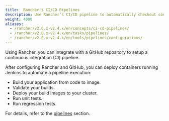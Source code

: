 ```yaml
---
title:  Rancher's CI/CD Pipelines
description: Use Rancher’s CI/CD pipeline to automatically checkout code, run builds or scripts, publish Docker images, and deploy software to users
weight: 4000
aliases:
  - /rancher/v2.0.x-v2.4.x/en/concepts/ci-cd-pipelines/
  - /rancher/v2.0.x-v2.4.x/en/tasks/pipelines/
  - /rancher/v2.0.x-v2.4.x/en/tools/pipelines/configurations/
---
```

Using Rancher, you can integrate with a GitHub repository to setup a continuous integration (CI) pipeline.

After configuring Rancher and GitHub, you can deploy containers running Jenkins to automate a pipeline execution:

- Build your application from code to image.
- Validate your builds.
- Deploy your build images to your cluster.
- Run unit tests.  
- Run regression tests.

For details, refer to the [pipelines]({{<baseurl>}}/rancher/v2.0.x-v2.4.x/en/k8s-in-rancher/pipelines) section.